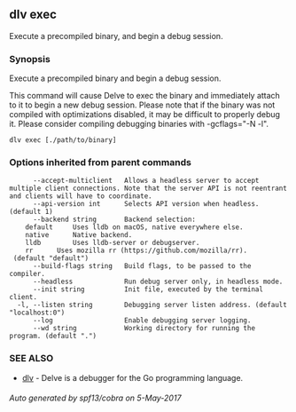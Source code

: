 ## dlv exec

Execute a precompiled binary, and begin a debug session.

### Synopsis


Execute a precompiled binary and begin a debug session.

This command will cause Delve to exec the binary and immediately attach to it to
begin a new debug session. Please note that if the binary was not compiled with
optimizations disabled, it may be difficult to properly debug it. Please
consider compiling debugging binaries with -gcflags="-N -l".

```
dlv exec [./path/to/binary]
```

### Options inherited from parent commands

```
      --accept-multiclient   Allows a headless server to accept multiple client connections. Note that the server API is not reentrant and clients will have to coordinate.
      --api-version int      Selects API version when headless. (default 1)
      --backend string       Backend selection:
	default		Uses lldb on macOS, native everywhere else.
	native		Native backend.
	lldb		Uses lldb-server or debugserver.
	rr		Uses mozilla rr (https://github.com/mozilla/rr).
 (default "default")
      --build-flags string   Build flags, to be passed to the compiler.
      --headless             Run debug server only, in headless mode.
      --init string          Init file, executed by the terminal client.
  -l, --listen string        Debugging server listen address. (default "localhost:0")
      --log                  Enable debugging server logging.
      --wd string            Working directory for running the program. (default ".")
```

### SEE ALSO
* [dlv](dlv.md)	 - Delve is a debugger for the Go programming language.

###### Auto generated by spf13/cobra on 5-May-2017
